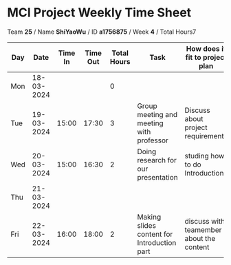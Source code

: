 # MCI Project Weekly Time Sheet

Team **25** / Name **ShiYaoWu** / ID **a1756875** / Week **4** / Total Hours7

| Day | Date       | Time In | Time Out | Total Hours | Task | How does it fit to project plan | Outcome/Next action |
| --- | ---------- | ------- | -------- | ----------- | ---- | ------------------------------- | ------------------- |
| Mon | 18-03-2024 |         |          | 0           | | | |
| Tue | 19-03-2024 | 15:00   | 17:30    | 3        | Group meeting and meeting with professor| Discuss about project requirements| Task alocation with teamember|
| Wed | 20-03-2024 | 15:00   | 16:30    | 2            | Doing research for our presentation | studing how to do Introduction  | Making presentation content|
| Thu | 21-03-2024 |         |          |            | | | |
| Fri | 22-03-2024 | 16:00   | 18:00    | 2           | Making slides content for Introduction part| discuss with teamember about the content | Prepare video recording usring zoom|
